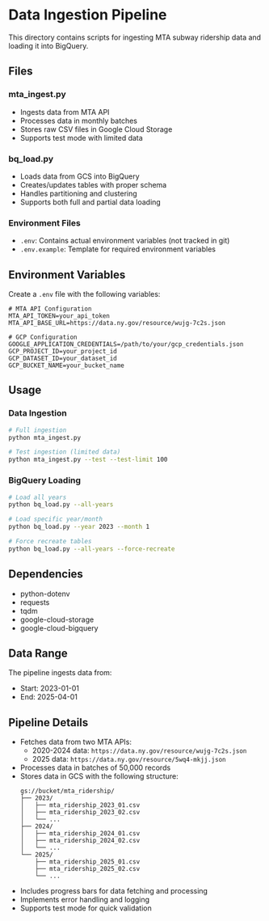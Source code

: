 # Data Ingestion Pipeline

This directory contains scripts for ingesting MTA subway ridership data and loading it into BigQuery.

## Files

### mta_ingest.py
- Ingests data from MTA API
- Processes data in monthly batches
- Stores raw CSV files in Google Cloud Storage
- Supports test mode with limited data

### bq_load.py
- Loads data from GCS into BigQuery
- Creates/updates tables with proper schema
- Handles partitioning and clustering
- Supports both full and partial data loading

### Environment Files
- `.env`: Contains actual environment variables (not tracked in git)
- `.env.example`: Template for required environment variables

## Environment Variables

Create a `.env` file with the following variables:
```
# MTA API Configuration
MTA_API_TOKEN=your_api_token
MTA_API_BASE_URL=https://data.ny.gov/resource/wujg-7c2s.json

# GCP Configuration
GOOGLE_APPLICATION_CREDENTIALS=/path/to/your/gcp_credentials.json
GCP_PROJECT_ID=your_project_id
GCP_DATASET_ID=your_dataset_id
GCP_BUCKET_NAME=your_bucket_name
```

## Usage

### Data Ingestion
```bash
# Full ingestion
python mta_ingest.py

# Test ingestion (limited data)
python mta_ingest.py --test --test-limit 100
```

### BigQuery Loading
```bash
# Load all years
python bq_load.py --all-years

# Load specific year/month
python bq_load.py --year 2023 --month 1

# Force recreate tables
python bq_load.py --all-years --force-recreate
```

## Dependencies
- python-dotenv
- requests
- tqdm
- google-cloud-storage
- google-cloud-bigquery

## Data Range

The pipeline ingests data from:
- Start: 2023-01-01
- End: 2025-04-01

## Pipeline Details

- Fetches data from two MTA APIs:
  - 2020-2024 data: `https://data.ny.gov/resource/wujg-7c2s.json`
  - 2025 data: `https://data.ny.gov/resource/5wq4-mkjj.json`
- Processes data in batches of 50,000 records
- Stores data in GCS with the following structure:
  ```
  gs://bucket/mta_ridership/
  ├── 2023/
  │   ├── mta_ridership_2023_01.csv
  │   ├── mta_ridership_2023_02.csv
  │   └── ...
  ├── 2024/
  │   ├── mta_ridership_2024_01.csv
  │   ├── mta_ridership_2024_02.csv
  │   └── ...
  └── 2025/
      ├── mta_ridership_2025_01.csv
      ├── mta_ridership_2025_02.csv
      └── ...
  ```
- Includes progress bars for data fetching and processing
- Implements error handling and logging
- Supports test mode for quick validation 